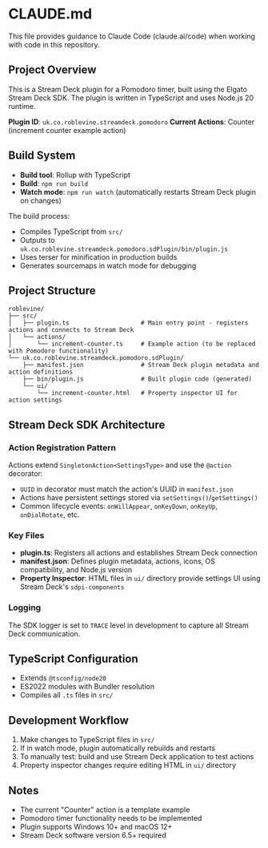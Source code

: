 # CLAUDE.md

This file provides guidance to Claude Code (claude.ai/code) when working with code in this repository.

## Project Overview

This is a Stream Deck plugin for a Pomodoro timer, built using the Elgato Stream Deck SDK. The plugin is written in TypeScript and uses Node.js 20 runtime.

**Plugin ID**: `uk.co.roblevine.streamdeck.pomodoro`
**Current Actions**: Counter (increment counter example action)

## Build System

- **Build tool**: Rollup with TypeScript
- **Build**: `npm run build`
- **Watch mode**: `npm run watch` (automatically restarts Stream Deck plugin on changes)

The build process:
- Compiles TypeScript from `src/`
- Outputs to `uk.co.roblevine.streamdeck.pomodoro.sdPlugin/bin/plugin.js`
- Uses terser for minification in production builds
- Generates sourcemaps in watch mode for debugging

## Project Structure

```
roblevine/
├── src/
│   ├── plugin.ts                    # Main entry point - registers actions and connects to Stream Deck
│   └── actions/
│       └── increment-counter.ts     # Example action (to be replaced with Pomodoro functionality)
└── uk.co.roblevine.streamdeck.pomodoro.sdPlugin/
    ├── manifest.json                # Stream Deck plugin metadata and action definitions
    ├── bin/plugin.js                # Built plugin code (generated)
    └── ui/
        └── increment-counter.html   # Property inspector UI for action settings
```

## Stream Deck SDK Architecture

### Action Registration Pattern
Actions extend `SingletonAction<SettingsType>` and use the `@action` decorator:
- `UUID` in decorator must match the action's UUID in `manifest.json`
- Actions have persistent settings stored via `setSettings()`/`getSettings()`
- Common lifecycle events: `onWillAppear`, `onKeyDown`, `onKeyUp`, `onDialRotate`, etc.

### Key Files
- **plugin.ts**: Registers all actions and establishes Stream Deck connection
- **manifest.json**: Defines plugin metadata, actions, icons, OS compatibility, and Node.js version
- **Property Inspector**: HTML files in `ui/` directory provide settings UI using Stream Deck's `sdpi-components`

### Logging
The SDK logger is set to `TRACE` level in development to capture all Stream Deck communication.

## TypeScript Configuration

- Extends `@tsconfig/node20`
- ES2022 modules with Bundler resolution
- Compiles all `.ts` files in `src/`

## Development Workflow

1. Make changes to TypeScript files in `src/`
2. If in watch mode, plugin automatically rebuilds and restarts
3. To manually test: build and use Stream Deck application to test actions
4. Property inspector changes require editing HTML in `ui/` directory

## Notes

- The current "Counter" action is a template example
- Pomodoro timer functionality needs to be implemented
- Plugin supports Windows 10+ and macOS 12+
- Stream Deck software version 6.5+ required